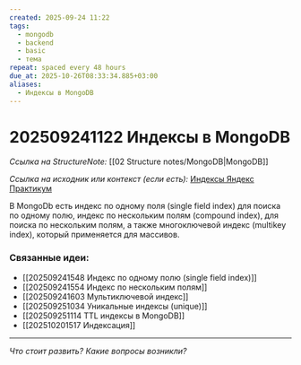 ```yaml
---
created: 2025-09-24 11:22
tags:
  - mongodb
  - backend
  - basic
  - тема
repeat: spaced every 48 hours
due_at: 2025-10-26T08:33:34.885+03:00
aliases:
  - Индексы в MongoDB
---
```

# 202509241122 Индексы в MongoDB

*Ссылка на StructureNote:* [[02 Structure notes/MongoDB|MongoDB]]

*Ссылка на исходник или контекст (если есть):* [Индексы Яндекс Практикум](https://practicum.yandex.ru/learn/backend-nodejs/courses/16b47298-e20d-4fde-9619-1ab305039a00/sprints/564238/topics/3850c616-bd4c-4c66-987e-9b4e0b0f135c/lessons/4ad26476-a188-46e9-b6d9-38486789cfe8/)

В MongoDb есть индекс по одному поля (single field index) для поиска по одному полю, индекс по нескольким полям (compound index), для поиска по нескольким полям, а также многоключевой индекс (multikey index), который применяется для массивов.

### Связанные идеи:

* [[202509241548 Индекс по одному полю (single field index)]]
* [[202509241554 Индекс по нескольким полям]]
* [[202509241603 Мультиключевой индекс]]
* [[202509251034 Уникальные индексы (unique)]]
* [[202509251114 TTL индексы в MongoDB]]
* [[202510201517 Индексация]]

---

*Что стоит развить? Какие вопросы возникли?*
